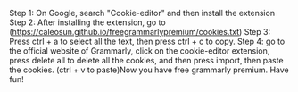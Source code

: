 Step 1: On Google, search "Cookie-editor" and then install the extension
Step 2: After installing the extension, go to (https://caleosun.github.io/freegrammarlypremium/cookies.txt)
Step 3: Press ctrl + a to select all the text, then press ctrl + c to copy. 
Step 4: go to the official website of Grammarly, click on the cookie-editor extension, press delete all to delete all the cookies, and then press import, then paste the cookies.
(ctrl + v to paste)Now you have free grammarly premium. Have fun!
